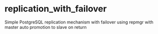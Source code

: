 # replication_with_failover
Simple PostgreSQL replication mechanism with failover using repmgr with master auto promotion to slave on return
